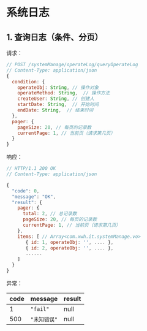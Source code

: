 # 系统日志

## 1. 查询日志（条件、分页）

请求：

```javascript
// POST /systemManage/operateLog/queryOperateLog
// Content-Type: application/json
{
  condition: {
    operateObj: String, // 操作对象
    operateMethod: String,  // 操作方法
    createUser: String, // 创建人
    startDate: String,  // 开始时间
    endDate: String,  // 结束时间
  },
  pager: {
    pageSize: 20, // 每页的记录数
    currentPage: 1, // 当前页（请求第几页）
  }
}
```

响应：

```javascript
// HTTP/1.1 200 OK
// Content-Type: application/json

{
  "code": 0,
  "message": "OK",
  "result": {
    pager: {
      total: 2, // 总记录数
      pageSize: 20, // 每页的记录数
      currentPage: 1, // 当前页（请求第几页）
    },
    items: [ // Array<com.xwh.it.systemManage.vo>
       { id: 1, operateObj: '', .... },
       { id: 2, operateObj: '', .... },
       ......
    ]
  }
}
```

异常：

| code | message | result |
| - | - | - |
| 1 | `"fail"` | null |
| 500 | `"未知错误"` | null |

